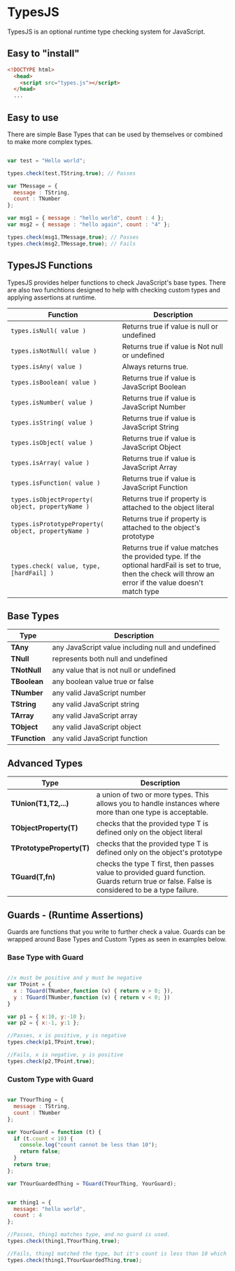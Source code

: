 # TypesJS
TypesJS is an optional runtime type checking system for JavaScript.


## Easy to "install"
```html
<!DOCTYPE html>
  <head>
    <script src="types.js"></script>
  </head>
  ...
```

## Easy to use
There are simple Base Types that can be used by themselves or combined to make more complex types.

```javascript

var test = "Hello world";

types.check(test,TString,true); // Passes

var TMessage = {
  message : TString,
  count : TNumber
};

var msg1 = { message : "hello world", count : 4 };
var msg2 = { message : "hello again", count : "4" };

types.check(msg1,TMessage,true); // Passes
types.check(msg2,TMessage,true); // Fails 

```
## TypesJS Functions
TypesJS provides helper functions to check JavaScript's base types. There are also two funchtions designed to help with checking custom types and applying assertions at runtime.

| Function | Description |
|----|---|
| ``` types.isNull( value ) ``` | Returns true if value is null or undefined |
| ``` types.isNotNull( value ) ``` |  Returns true if value is Not null or undefined |
| ``` types.isAny( value ) ``` |  Always returns true.  |
| ``` types.isBoolean( value ) ``` |  Returns true if value is JavaScript Boolean |
| ``` types.isNumber( value ) ``` |  Returns true if value is JavaScript Number |
| ``` types.isString( value ) ``` |  Returns true if value is JavaScript String |
| ``` types.isObject( value ) ``` |  Returns true if value is JavaScript Object |
| ``` types.isArray( value ) ``` |  Returns true if value is JavaScript Array |
| ``` types.isFunction( value ) ``` |  Returns true if value is JavaScript Function |
| ``` types.isObjectProperty( object, propertyName ) ``` |  Returns true if property is attached to the object literal |
| ``` types.isPrototypeProperty( object, propertyName ) ``` |  Returns true if property is attached to the object's prototype |
| ``` types.check( value, type, [hardFail] ) ``` | Returns true if value matches the provided type. If the optional hardFail is set to true, then the check will throw an error if the value doesn't match type |

## Base Types
| Type | Description |
|---|---|
|**TAny**| any JavaScript value including null and undefined|
|**TNull**| represents both null and undefined|
|**TNotNull**| any value that is not null or undefined|
|**TBoolean**| any boolean value true or false |
|**TNumber**| any valid JavaScript number |
|**TString**| any valid JavaScript string |
|**TArray**| any valid JavaScript array |
|**TObject**| any valid JavaScript object |
|**TFunction**| any valid JavaScript function |

## Advanced Types
| Type | Description |
|---|---|
|**TUnion(T1,T2,...)**| a union of two or more types. This allows you to handle instances where more than one type is acceptable. |
|**TObjectProperty(T)**| checks that the provided type T is defined only on the object literal |
|**TPrototypeProperty(T)**| checks that the provided type T is defined only on the object's prototype |
|**TGuard(T,fn)**| checks the type T first, then passes value to provided guard function. Guards return true or false. False is considered to be a type failure. |


## Guards - (Runtime Assertions)
Guards are functions that you write to further check a value. Guards can be wrapped around Base Types and Custom Types as seen in examples below. 
### Base Type with Guard
```javascript

//x must be positive and y must be negative
var TPoint = {
  x : TGuard(TNumber,function (v) { return v > 0; }),
  y : TGuard(TNumber,function (v) { return v < 0; })
}

var p1 = { x:10, y:-10 };
var p2 = { x:-1, y:1 };

//Passes, x is positive, y is negative
types.check(p1,TPoint,true);

//Fails, x is negative, y is positive
types.check(p2,TPoint,true);

```
### Custom Type with Guard 
```javascript

var TYourThing = {
  message : TString,
  count : TNumber
};

var YourGuard = function (t) {
  if (t.count < 10) {
    console.log("count cannot be less than 10");
    return false;
  }
  return true;
};

var TYourGuardedThing = TGuard(TYourThing, YourGuard);


var thing1 = {
  message: "hello world",
  count : 4
};

//Passes, thing1 matches type, and no guard is used.
types.check(thing1,TYourThing,true);

//Fails, thing1 matched the type, but it's count is less than 10 which fails the gaurd.
types.check(thing1,TYourGuardedThing,true);
```
